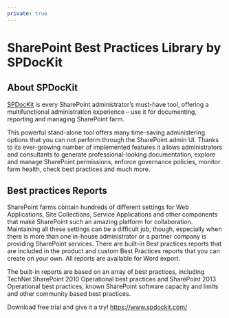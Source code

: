 ```yaml
---
private: true
---
```


# SharePoint Best Practices Library by SPDocKit

## About SPDocKit
[SPDocKit](https://www.spdockit.com/) is every SharePoint administrator’s must-have tool, offering a multifunctional administration experience – use it for documenting, reporting and managing SharePoint farm.

This powerful stand-alone tool offers many time-saving administering options that you can not perform through the SharePoint admin UI. Thanks to its ever-growing number of implemented features it allows administrators and consultants to generate professional-looking documentation, explore and manage SharePoint permissions, enforce governance policies, monitor farm health, check best practices and much more.


## Best practices Reports

SharePoint farms contain hundreds of different settings for Web Applications, Site Collections, Service Applications and other components that make SharePoint such an amazing platform for collaboration. Maintaining all these settings can be a difficult job, though, especially when there is more than one in-house administrator or a partner company is providing SharePoint services. There are built-in Best practices reports that are included in the product and custom Best Practices reports that you can create on your own. All reports are available for Word export.

The built-in reports are based on an array of best practices, including TechNet SharePoint 2010 Operational best practices and SharePoint 2013 Operational best practices, known SharePoint software capacity and limits and other community based best practices.

Download free trial and give it a try! https://www.spdockit.com/
